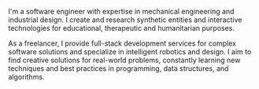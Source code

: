 I'm a software engineer with expertise in mechanical engineering and industrial design. 
I create and research synthetic entities and interactive technologies for educational, therapeutic and humanitarian purposes. 

As a freelancer, I provide full-stack development services for complex software solutions and specialize in intelligent robotics and design. 
I aim to find creative solutions for real-world problems, constantly learning new techniques and best practices in programming, data structures, and algorithms. 
<!--
For more information, please check out my [**CV**](https://github.com/ladooniani/lado-oniani-cv.md/blob/main/Lado-Oniani-CV.md)
-->
